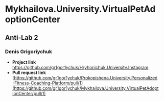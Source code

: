 # Mykhailova.University.VirtualPetAdoptionCenter

## Anti-Lab 2
### Denis Grigoriychuk
- **Project link** https://github.com/gr1gor1ychuk/Hryhoriichuk.University.Instagram
- **Pull request link** [https://github.com/gr1gor1ychuk/Prokopishena.University.Personalized-Fitness-Coaching-Platform/pull/1](https://github.com/gr1gor1ychuk/Mykhailova.University.VirtualPetAdoptionCenter/pull/1)
